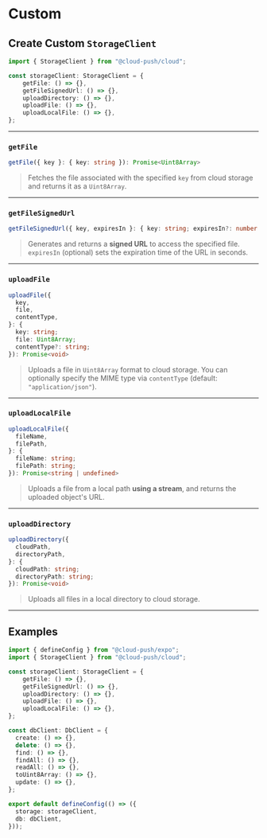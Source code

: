 # Custom

## Create Custom `StorageClient`

```ts
import { StorageClient } from "@cloud-push/cloud";

const storageClient: StorageClient = {
    getFile: () => {},
    getFileSignedUrl: () => {},
    uploadDirectory: () => {},
    uploadFile: () => {},
    uploadLocalFile: () => {},
};
```

---

### `getFile`

```ts
getFile({ key }: { key: string }): Promise<Uint8Array>
```

>Fetches the file associated with the specified `key` from cloud storage and returns it as a `Uint8Array`.

---

### `getFileSignedUrl`

```ts
getFileSignedUrl({ key, expiresIn }: { key: string; expiresIn?: number }): Promise<string>
```

>Generates and returns a **signed URL** to access the specified file.
`expiresIn` (optional) sets the expiration time of the URL in seconds.

---

### `uploadFile`

```ts
uploadFile({
  key,
  file,
  contentType,
}: {
  key: string;
  file: Uint8Array;
  contentType?: string;
}): Promise<void>
```

>Uploads a file in `Uint8Array` format to cloud storage.
You can optionally specify the MIME type via `contentType` (default: `"application/json"`).

---

### `uploadLocalFile`

```ts
uploadLocalFile({
  fileName,
  filePath,
}: {
  fileName: string;
  filePath: string;
}): Promise<string | undefined>
```

>Uploads a file from a local path **using a stream**, and returns the uploaded object's URL.

---

### `uploadDirectory`

```ts
uploadDirectory({
  cloudPath,
  directoryPath,
}: {
  cloudPath: string;
  directoryPath: string;
}): Promise<void>
```

>Uploads all files in a local directory to cloud storage.

---

## Examples

```ts
import { defineConfig } from "@cloud-push/expo";
import { StorageClient } from "@cloud-push/cloud";

const storageClient: StorageClient = {
    getFile: () => {},
    getFileSignedUrl: () => {},
    uploadDirectory: () => {},
    uploadFile: () => {},
    uploadLocalFile: () => {},
};

const dbClient: DbClient = {
  create: () => {},
  delete: () => {},
  find: () => {},
  findAll: () => {},
  readAll: () => {},
  toUint8Array: () => {},
  update: () => {},
};

export default defineConfig(() => ({
  storage: storageClient,
  db: dbClient,
}));
```